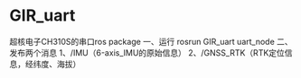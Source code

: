 # GIR_uart
超核电子CH310S的串口ros package
一、运行
rosrun GIR_uart uart_node
二、发布两个消息
1、/IMU（6-axis_IMU的原始信息）
2、/GNSS_RTK（RTK定位信息，经纬度、海拔）
